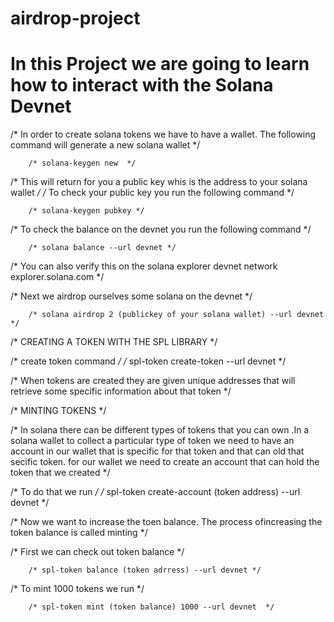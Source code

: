 # airdrop-project
# In this Project we are going to learn how to interact with the Solana Devnet 
/* In order to create solana tokens we have to have a wallet. The following command will generate a new solana wallet */

        /* solana-keygen new  */

/* This will return for you a public key whis is the address to your solana wallet  */
/* To check your public key you run the following command  */

        /* solana-keygen pubkey */

/* To check the balance on the devnet you run the following command */

        /* solana balance --url devnet */

/* You can also verify this on the solana explorer devnet network explorer.solana.com */

/* Next we airdrop ourselves some solana on the devnet */

        /* solana airdrop 2 (publickey of your solana wallet) --url devnet */
        

/* CREATING A TOKEN WITH THE SPL LIBRARY */

/* create token command */
        /* spl-token create-token --url devnet */

/* When tokens are created they are given unique addresses that will retrieve some specific information about that token  */

/* MINTING TOKENS */

/* In solana there can be different types of tokens that you can own .In a solana wallet to collect a particular type of token we need to have  an account in our wallet that is specific for that token and that can old that secific token. for our wallet we need to create an account that can hold the token that we created  */


/* To do that we run  */
        /* spl-token create-account (token address) --url devnet */

/* Now we want to increase the toen balance. The process ofincreasing the token balance is called minting  */

/* First we can check out token balance */

        /* spl-token balance (token adrress) --url devnet */

/* To mint 1000 tokens we run  */

        /* spl-token mint (token balance) 1000 --url devnet  */
